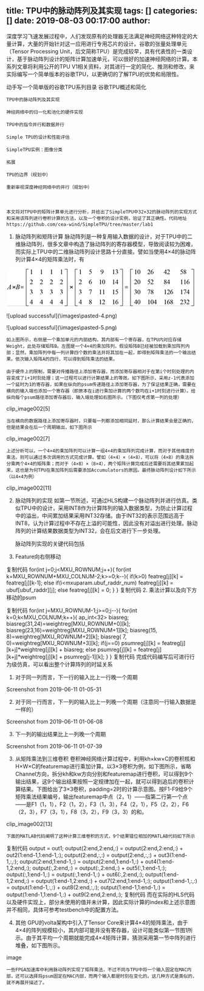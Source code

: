 title: TPU中的脉动阵列及其实现
tags: []
categories: []
date: 2019-08-03 00:17:00
author:
---
深度学习飞速发展过程中，人们发现原有的处理器无法满足神经网络这种特定的大量计算，大量的开始针对这一应用进行专用芯片的设计。谷歌的张量处理单元（Tensor Processing Unit，后文简称TPU）是完成较早，具有代表性的一类设计，基于脉动阵列设计的矩阵计算加速单元，可以很好的加速神经网络的计算。本系列文章将利用公开的TPU V1相关资料，对其进行一定的简化、推测和修改，来实际编写一个简单版本的谷歌TPU，以更确切的了解TPU的优势和局限性。

动手写一个简单版的谷歌TPU系列目录
    谷歌TPU概述和简化

    TPU中的脉动阵列及其实现

    神经网络中的归一化和池化的硬件实现

    TPU中的指令并行和数据并行

    Simple TPU的设计和性能评估

    SimpleTPU实例：图像分类

    拓展

    TPU的边界（规划中）

    重新审视深度神经网络中的并行（规划中）

 

    本文将对TPU中的矩阵计算单元进行分析，并给出了SimpleTPU中32×32的脉动阵列的实现方式和采用该阵列进行卷积计算的方法，以及一个卷积的设计实例，验证了其正确性。代码地址https://github.com/cea-wind/SimpleTPU/tree/master/lab1

1. 脉动阵列和矩阵计算
    脉动阵列是一种复用输入数据的设计，对于TPU中的二维脉动阵列，很多文章中构造了脉动阵列的寄存器模型，导致阅读较为困难，而实际上TPU中的二维脉动阵列设计思路十分直接。譬如当使用4×4的脉动阵列计算4×4的矩阵乘法时，有

![upload successful](\images\pasted-3.png)

![upload successful](\\images\pasted-4.png\)

![upload successful](\\images\pasted-5.png\)

    如上图所示，右侧是一个乘加单元的内部结构，其内部有一个寄存器，在TPU内对应存储Weight，此处存储矩阵B。左图是一个4×4的乘加阵列，假设矩阵B已经被加载到乘加阵列内部；显然，乘加阵列中每一列计算四个数的乘法并将其加在一起，即得到矩阵乘法的一个输出结果。依次输入矩阵A的四行，可以得到矩阵乘法的结果。

    由于硬件上的限制，需要对传播路径上添加寄存器，而添加寄存器相对于在第i个时刻处理的内容变成了i+1时刻处理；这一过程可以进行计算结果上的等效。如下图所示，采用z-1代表添加一个延时为1的寄存器，如果在纵向的psum传递路径上添加寄存器，为了保证结果正确，需要在横向的输入端也添加一个寄存器（即原本在i进行乘加计算的两个数均在i+1时刻进行计算）。给纵向每个psum路径添加寄存器后，输入端处理如右图所示。（下图仅考虑第一列的处理）

clip_image002[5]

    当在横向的数据路径上添加寄存器时，只要每一列都添加相同延时，那么计算结果会是正确的，但是结果会在后一个周期输出，如下图所示

clip_image002[7]

    上述分析可以，一个4×4的乘加阵列可以计算一组4×4的乘加阵列完成计算，而对于其他维度的乘法，则可以通过多次调用的方式完成计算。譬如（4×4）×（4×8），可以将（4×8）的乘法拆分乘两个4×4的矩阵乘；而对于（4×8）×（8×4），两个矩阵计算完成后还需要将其结果累加起来，这也是为何TPU在乘加阵列后需要添加Accumulators的原因。最终脉动阵列设计如下所示（以4×4为例）

clip_image002[11]

2. 脉动阵列的实现
    如第一节所述，可通过HLS构建一个脉动阵列并进行仿真。类似TPU中的设计，采用INT8作为计算阵列的输入数据类型，为防止计算过程中的溢出，中间累加结果采用INT32存储。由于INT32的表示范围远高于INT8，认为计算过程中不存在上溢的可能性，因此没有对溢出进行处理。脉动阵列的计算结果数据类型为INT32，会在后文进行下一步处理。

    脉动阵列实现的关键代码包括

1. Feature向右侧移动

复制代码
for(int j=0;j<MXU_ROWNUM;j++){
    for(int k=MXU_ROWNUM+MXU_COLNUM-2;k>=0;k--){
        if(k>0)
            featreg[j][k] = featreg[j][k-1];
        else
            if(i<mxuparam.ubuf_raddr_num)
                featreg[j][k] = ubuf[ubuf_raddr][j];
            else
                featreg[j][k] = 0;
    }
}
复制代码
2. 乘法计算以及向下方移动的psum

复制代码
for(int j=MXU_ROWNUM-1;j>=0;j--){
    for(int k=0;k<MXU_COLNUM;k++){
        ap_int<32> biasreg;
        biasreg(31,24)=weightreg[MXU_ROWNUM+0][k];
        biasreg(23,16)=weightreg[MXU_ROWNUM+1][k];
        biasreg(15, 8)=weightreg[MXU_ROWNUM+2][k];
        biasreg( 7, 0)=weightreg[MXU_ROWNUM+3][k];
        if(j==0)
            psumreg[j][k] = featreg[j][k+j]*weightreg[j][k] + biasreg;
        else
            psumreg[j][k] = featreg[j][k+j]*weightreg[j][k] + psumreg[j-1][k];
    }
}
复制代码
    完成代码编写后可进行行为级仿真，可以看出整个计算阵列的时延关系

1. 对于同一列而言，下一行的输入比上一行晚一个周期

Screenshot from 2019-06-11 01-05-31

2. 对于同一行而言，下一列的输入比上一列晚一个周期（注意同一行输入数据是一样的）

Screenshot from 2019-06-11 01-06-08

3. 下一列的输出结果比上一列晚一个周期

Screenshot from 2019-06-11 01-07-39

 

3. 从矩阵乘法到三维卷积
    卷积神经网络计算过程中，利用kh×kw×C的卷积核和H×W×C的featuremap进行乘加计算。以3×3卷积为例，如下图所示，省略Channel方向，拆分kh和kw方向分别和featuremap进行卷积，可以得到9个输出结果，这9个输出结果按照一定规律加在一起，就可以得到追后的卷积计算结果。下图给出了3×3卷积，padding=2时的计算示意图。按F1-F9给9个矩阵乘法结果编号，输出featuremap中点（2，1）——指第二行第一个点——是F1（1，1），F2（1，2），F3（1，3），F4（2，1），F5（2，2），F6（2，3），F7（3，1），F8（3，2），F9（3，3）的和。

 clip_image002[13]

    下面的MATLAB代码阐明了这种计算三维卷积的方式，9个结果错位相加的MATLAB代码如下所示

复制代码
output = out1;
output(2:end,2:end,:) = output(2:end,2:end,:) + out2(1:end-1,1:end-1,:);
output(2:end,:,:) = output(2:end,:,:) + out3(1:end-1,:,:);
output(2:end,1:end-1,:) = output(2:end,1:end-1,:) + out4(1:end-1,2:end,:);
output(:,2:end,:) = output(:,2:end,:) + out5(:,1:end-1,:);
output(:,1:end-1,:) = output(:,1:end-1,:) + out6(:,2:end,:);
output(1:end-1,2:end,:) = output(1:end-1,2:end,:) + out7(2:end,1:end-1,:);
output(1:end-1,:,:) = output(1:end-1,:,:) + out8(2:end,:,:);
output(1:end-1,1:end-1,:) = output(1:end-1,1:end-1,:) + out9(2:end,2:end,:);
复制代码
    而在实际的HLS代码以及硬件实现上，部分未使用的值并未计算，因此实际计算的index和上述示意图并不相同，具体可参考testbench中的配置方法。

4. 其他
    GPU的volta架构中引入了Tensor Core来计算4×4的矩阵乘法，由于4×4的阵列规模较小，其内部可能并没有寄存器，设计可能类似第一节图1所示。由于其平均一个周期就能完成4×4矩阵计算，猜测采用第一节中阵列进行堆叠，如下图所示。

image

    一些FPGA加速库中利用脉动阵列实现了矩阵乘法，不过不同与TPU中将一个输入固定在MAC内部，还可以选择将psum固定在MAC内部，而两个输入都是时刻在变化的。这几种方式是类似的，就不再展开描述了。